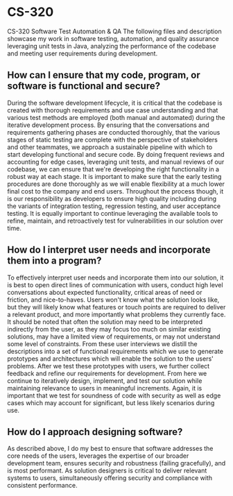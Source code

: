 # CS-320
CS-320 Software Test Automation &amp; QA
The following files and description showcase my work in software testing, automation, and quality assurance leveraging unit tests in Java, analyzing the performance of the codebase and meeting user requirements during development.
 
## How can I ensure that my code, program, or software is functional and secure?
During the software development lifecycle, it is critical that the codebase is created with thorough requirements and use case understanding and that various test methods are employed (both manual and automated) during the iterative development process. By ensuring that the conversations and requirements gathering phases are conducted thoroughly, that the various stages of static testing are complete with the perspective of stakeholders and other teammates, we approach a sustainable pipeline with which to start developing functional and secure code. By doing frequent reviews and accounting for edge cases, leveraging unit tests, and manual reviews of our codebase, we can ensure that we're developing the right functionality in a robust way at each stage. It is important to make sure that the early testing procedures are done thoroughly as we will enable flexibility at a much lower final cost to the company and end users. Throughout the process though, it is our responsibility as developers to ensure high quality including during the variants of integration testing, regression testing, and user acceptance testing. It is equally important to continue leveraging the available tools to refine, maintain, and retroactively test for vulnerabilities in our solution over time.

## How do I interpret user needs and incorporate them into a program?
To effectively interpret user needs and incorporate them into our solution, it is best to open direct lines of communication with users, conduct high level conversations about expected functionality, critical areas of need or friction, and nice-to-haves. Users won't know what the solution looks like, but they will likely know what features or touch points are required to deliver a relevant product, and more importantly what problems they currently face. It should be noted that often the solution may need to be interpreted indirectly from the user, as they may focus too much on similar existing solutions, may have a limited view of requirements, or may not understand some level of constraints. From these user interviews we distill the descriptions into a set of functional requirements which we use to generate prototypes and architectures which will enable the solution to the users' problems. After we test these prototypes with users, we further collect feedback and refine our requirements for development. From here we continue to iteratively design, implement, and test our solution while maintaining relevance to users in meaningful increments. Again, it is important that we test for soundness of code with security as well as edge cases which may account for significant, but less likely scenarios during use. 

## How do I approach designing software?
As described above, I do my best to ensure that software addresses the core needs of the users, leverages the expertise of our broader development team, ensures security and robustness (failing gracefully), and is most performant. As solution designers is critical to deliver relevant systems to users, simultaneously offering security and compliance with consistent performance.

